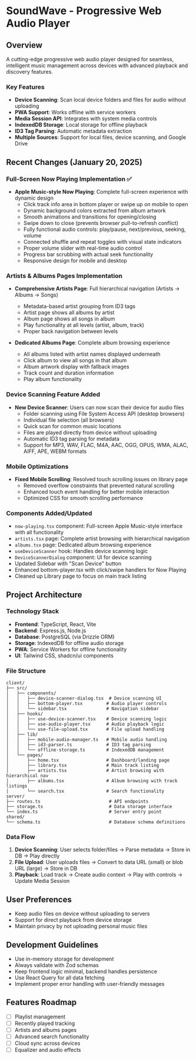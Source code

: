 # SoundWave - Progressive Web Audio Player

## Overview
A cutting-edge progressive web audio player designed for seamless, intelligent music management across devices with advanced playback and discovery features.

### Key Features
- **Device Scanning**: Scan local device folders and files for audio without uploading
- **PWA Support**: Works offline with service workers
- **Media Session API**: Integrates with system media controls
- **IndexedDB Storage**: Local storage for offline playback
- **ID3 Tag Parsing**: Automatic metadata extraction
- **Multiple Sources**: Support for local files, device scanning, and Google Drive

## Recent Changes (January 20, 2025)

### Full-Screen Now Playing Implementation ✅
- **Apple Music-style Now Playing**: Complete full-screen experience with dynamic design
  - Click track info area in bottom player or swipe up on mobile to open
  - Dynamic background colors extracted from album artwork 
  - Smooth animations and transitions for opening/closing
  - Swipe down to close (prevents browser pull-to-refresh conflict)
  - Fully functional audio controls: play/pause, next/previous, seeking, volume
  - Connected shuffle and repeat toggles with visual state indicators
  - Proper volume slider with real-time audio control
  - Progress bar scrubbing with actual seek functionality
  - Responsive design for mobile and desktop

### Artists & Albums Pages Implementation
- **Comprehensive Artists Page**: Full hierarchical navigation (Artists → Albums → Songs)
  - Metadata-based artist grouping from ID3 tags
  - Artist page shows all albums by artist
  - Album page shows all songs in album
  - Play functionality at all levels (artist, album, track)
  - Proper back navigation between levels

- **Dedicated Albums Page**: Complete album browsing experience
  - All albums listed with artist names displayed underneath
  - Click album to view all songs in that album
  - Album artwork display with fallback images
  - Track count and duration information
  - Play album functionality

### Device Scanning Feature Added
- **New Device Scanner**: Users can now scan their device for audio files
  - Folder scanning using File System Access API (desktop browsers)
  - Individual file selection (all browsers)
  - Quick scan for common music locations
  - Files are played directly from device without uploading
  - Automatic ID3 tag parsing for metadata
  - Support for MP3, WAV, FLAC, M4A, AAC, OGG, OPUS, WMA, ALAC, AIFF, APE, WEBM formats

### Mobile Optimizations
- **Fixed Mobile Scrolling**: Resolved touch scrolling issues on library page
  - Removed overflow constraints that prevented natural scrolling
  - Enhanced touch event handling for better mobile interaction
  - Optimized CSS for smooth scrolling performance

### Components Added/Updated
- `now-playing.tsx` component: Full-screen Apple Music-style interface with all functionality
- `artists.tsx` page: Complete artist browsing with hierarchical navigation
- `albums.tsx` page: Dedicated album browsing experience
- `useDeviceScanner` hook: Handles device scanning logic
- `DeviceScannerDialog` component: UI for device scanning
- Updated Sidebar with "Scan Device" button
- Enhanced bottom-player.tsx with click/swipe handlers for Now Playing
- Cleaned up Library page to focus on main track listing

## Project Architecture

### Technology Stack
- **Frontend**: TypeScript, React, Vite
- **Backend**: Express.js, Node.js
- **Database**: PostgreSQL (via Drizzle ORM)
- **Storage**: IndexedDB for offline audio storage
- **PWA**: Service Workers for offline functionality
- **UI**: Tailwind CSS, shadcn/ui components

### File Structure
```
client/
├── src/
│   ├── components/
│   │   ├── device-scanner-dialog.tsx  # Device scanning UI
│   │   ├── bottom-player.tsx         # Audio player controls
│   │   └── sidebar.tsx               # Navigation sidebar
│   ├── hooks/
│   │   ├── use-device-scanner.tsx    # Device scanning logic
│   │   ├── use-audio-player.tsx      # Audio playback logic
│   │   └── use-file-upload.tsx       # File upload handling
│   ├── lib/
│   │   ├── mobile-audio-manager.ts   # Mobile audio handling
│   │   ├── id3-parser.ts             # ID3 tag parsing
│   │   └── offline-storage.ts        # IndexedDB management
│   └── pages/
│       ├── home.tsx                  # Dashboard/landing page
│       ├── library.tsx               # Main track listing
│       ├── artists.tsx               # Artist browsing with hierarchical nav
│       ├── albums.tsx                # Album browsing with track listings
│       └── search.tsx                # Search functionality
server/
├── routes.ts                          # API endpoints
├── storage.ts                         # Data storage interface
└── index.ts                           # Server entry point
shared/
└── schema.ts                          # Database schema definitions
```

### Data Flow
1. **Device Scanning**: User selects folder/files → Parse metadata → Store in DB → Play directly
2. **File Upload**: User uploads files → Convert to data URL (small) or blob URL (large) → Store in DB
3. **Playback**: Load track → Create audio context → Play with controls → Update Media Session

## User Preferences
- Keep audio files on device without uploading to servers
- Support for direct playback from device storage
- Maintain privacy by not uploading personal music files

## Development Guidelines
- Use in-memory storage for development
- Always validate with Zod schemas
- Keep frontend logic minimal, backend handles persistence
- Use React Query for all data fetching
- Implement proper error handling with user-friendly messages

## Features Roadmap
- [ ] Playlist management
- [ ] Recently played tracking
- [ ] Artists and albums pages
- [ ] Advanced search functionality
- [ ] Cloud sync across devices
- [ ] Equalizer and audio effects